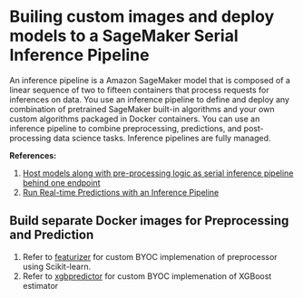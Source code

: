 # Builing custom images and deploy models to a SageMaker Serial Inference Pipeline

An inference pipeline is a Amazon SageMaker model that is composed of a linear sequence of two to fifteen containers that process requests for inferences on data. You use an inference pipeline to define and deploy any combination of pretrained SageMaker built-in algorithms and your own custom algorithms packaged in Docker containers. You can use an inference pipeline to combine preprocessing, predictions, and post-processing data science tasks. Inference pipelines are fully managed.

**References:**

1. [Host models along with pre-processing logic as serial inference pipeline behind one endpoint](https://docs.aws.amazon.com/sagemaker/latest/dg/inference-pipelines.html)
2. [Run Real-time Predictions with an Inference Pipeline](https://docs.aws.amazon.com/sagemaker/latest/dg/inference-pipeline-real-time.html)

## Build separate Docker images for Preprocessing and Prediction

1. Refer to [featurizer](./featurizer/) for custom BYOC implemenation of preprocessor using Scikit-learn.
2. Refer to [xgbpredictor](./xgbpredictor/) for custom BYOC implemenation of XGBoost estimator
